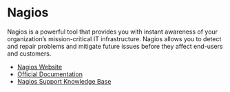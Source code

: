 # Nagios

Nagios is a powerful tool that provides you with instant awareness of your organization’s mission-critical IT infrastructure. Nagios allows you to detect and repair problems and mitigate future issues before they affect end-users and customers.

- [Nagios Website](https://www.nagios.org/)
- [Official Documentation](https://www.nagios.org/documentation/)
- [Nagios Support Knowledge Base](https://support.nagios.com/kb/)
